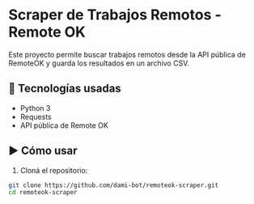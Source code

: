 # Scraper de Trabajos Remotos - Remote OK

Este proyecto permite buscar trabajos remotos desde la API pública de RemoteOK y guarda los resultados en un archivo CSV.

## 🚀 Tecnologías usadas
- Python 3
- Requests
- API pública de Remote OK

## ▶ Cómo usar

1. Cloná el repositorio:
```bash
git clone https://github.com/dami-bot/remoteok-scraper.git
cd remoteok-scraper
